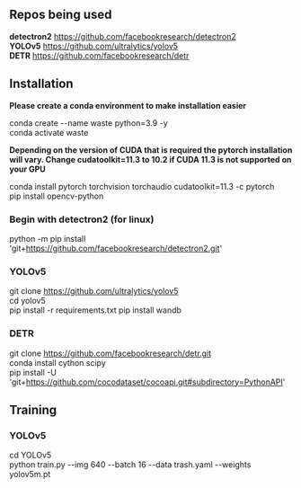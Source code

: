 ## Repos being used
**detectron2** https://github.com/facebookresearch/detectron2  
**YOLOv5** https://github.com/ultralytics/yolov5  
**DETR** https://github.com/facebookresearch/detr  

## Installation
**Please create a conda environment to make installation easier**

conda create --name waste python=3.9 -y  
conda activate waste  

**Depending on the version of CUDA that is required the pytorch installation will vary. Change cudatoolkit=11.3 to 10.2 if CUDA 11.3 is not supported on your GPU**

conda install pytorch torchvision torchaudio cudatoolkit=11.3 -c pytorch  
pip install opencv-python  

### Begin with detectron2 (for linux)
python -m pip install 'git+https://github.com/facebookresearch/detectron2.git'  

### YOLOv5 
git clone https://github.com/ultralytics/yolov5  
cd yolov5  
pip install -r requirements.txt
pip install wandb

### DETR
git clone https://github.com/facebookresearch/detr.git  
conda install cython scipy  
pip install -U 'git+https://github.com/cocodataset/cocoapi.git#subdirectory=PythonAPI'  

## Training
### YOLOv5
cd YOLOv5  
python train.py --img 640 --batch 16 --data trash.yaml --weights yolov5m.pt  
